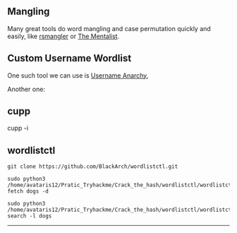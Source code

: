 ## Mangling
Many great tools do word mangling and case permutation quickly and easily, like [rsmangler](https://github.com/digininja/RSMangler) or [The Mentalist](https://github.com/sc0tfree/mentalist.git).
## Custom Username Wordlist
One such tool we can use is [Username Anarchy](https://github.com/urbanadventurer/username-anarchy),

Another one:
## cupp
cupp -i

## wordlistctl
```
git clone https://github.com/BlackArch/wordlistctl.git

```

```
sudo python3 /home/avataris12/Pratic_Tryhackme/Crack_the_hash/wordlistctl/wordlistctl.py fetch dogs -d 

```

```
sudo python3 /home/avataris12/Pratic_Tryhackme/Crack_the_hash/wordlistctl/wordlistctl.py search -l dogs
```

---
